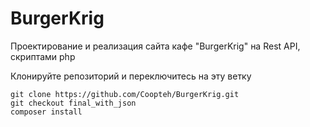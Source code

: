 # BurgerKrig

Проектирование и реализация сайта кафе "BurgerKrig" на Rest API, скриптами php

Клонируйте репозиторий и переключитесь на эту ветку
```
git clone https://github.com/Coopteh/BurgerKrig.git
git checkout final_with_json
composer install
```

